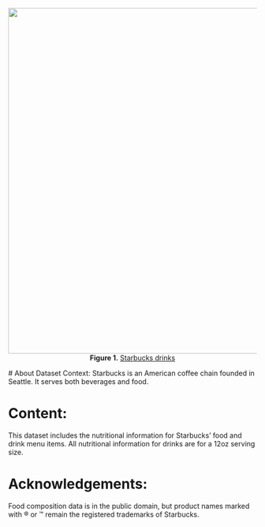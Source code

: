 <p align="center">
  <img src="img/starbucks_drinks.png" width="700px"></img>
  <br>
  <b>Figure 1.</b> <a href="https://stories.starbucks.com/asia/stories/2022/shake-things-up-with-the-energizing-starbucks-iced-shaken-espresso-beverages-this-autumn/">Starbucks drinks</a>
</p>
# About Dataset
Context:
Starbucks is an American coffee chain founded in Seattle. It serves both beverages and food.

# Content:
This dataset includes the nutritional information for Starbucks’ food and drink menu items. All nutritional information for drinks are for a 12oz serving size.

# Acknowledgements:
Food composition data is in the public domain, but product names marked with ® or ™ remain the registered trademarks of Starbucks.

